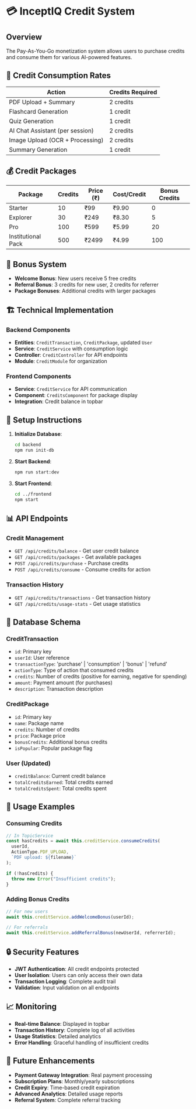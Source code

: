 # 💳 InceptIQ Credit System

## Overview

The Pay-As-You-Go monetization system allows users to purchase credits and consume them for various AI-powered features.

## 🎯 Credit Consumption Rates

| Action                          | Credits Required |
| ------------------------------- | ---------------- |
| PDF Upload + Summary            | 2 credits        |
| Flashcard Generation            | 1 credit         |
| Quiz Generation                 | 1 credit         |
| AI Chat Assistant (per session) | 2 credits        |
| Image Upload (OCR + Processing) | 2 credits        |
| Summary Generation              | 1 credit         |

## 💰 Credit Packages

| Package            | Credits | Price (₹) | Cost/Credit | Bonus Credits |
| ------------------ | ------- | --------- | ----------- | ------------- |
| Starter            | 10      | ₹99       | ₹9.90       | 0             |
| Explorer           | 30      | ₹249      | ₹8.30       | 5             |
| Pro                | 100     | ₹599      | ₹5.99       | 20            |
| Institutional Pack | 500     | ₹2499     | ₹4.99       | 100           |

## 🎁 Bonus System

- **Welcome Bonus**: New users receive 5 free credits
- **Referral Bonus**: 3 credits for new user, 2 credits for referrer
- **Package Bonuses**: Additional credits with larger packages

## 🏗️ Technical Implementation

### Backend Components

- **Entities**: `CreditTransaction`, `CreditPackage`, updated `User`
- **Service**: `CreditService` with consumption logic
- **Controller**: `CreditController` for API endpoints
- **Module**: `CreditModule` for organization

### Frontend Components

- **Service**: `CreditService` for API communication
- **Component**: `CreditsComponent` for package display
- **Integration**: Credit balance in topbar

## 🚀 Setup Instructions

1. **Initialize Database**:

   ```bash
   cd backend
   npm run init-db
   ```

2. **Start Backend**:

   ```bash
   npm run start:dev
   ```

3. **Start Frontend**:
   ```bash
   cd ../frontend
   npm start
   ```

## 📊 API Endpoints

### Credit Management

- `GET /api/credits/balance` - Get user credit balance
- `GET /api/credits/packages` - Get available packages
- `POST /api/credits/purchase` - Purchase credits
- `POST /api/credits/consume` - Consume credits for action

### Transaction History

- `GET /api/credits/transactions` - Get transaction history
- `GET /api/credits/usage-stats` - Get usage statistics

## 🔧 Database Schema

### CreditTransaction

- `id`: Primary key
- `userId`: User reference
- `transactionType`: 'purchase' | 'consumption' | 'bonus' | 'refund'
- `actionType`: Type of action that consumed credits
- `credits`: Number of credits (positive for earning, negative for spending)
- `amount`: Payment amount (for purchases)
- `description`: Transaction description

### CreditPackage

- `id`: Primary key
- `name`: Package name
- `credits`: Number of credits
- `price`: Package price
- `bonusCredits`: Additional bonus credits
- `isPopular`: Popular package flag

### User (Updated)

- `creditBalance`: Current credit balance
- `totalCreditsEarned`: Total credits earned
- `totalCreditsSpent`: Total credits spent

## 🎯 Usage Examples

### Consuming Credits

```typescript
// In TopicService
const hasCredits = await this.creditService.consumeCredits(
  userId,
  ActionType.PDF_UPLOAD,
  `PDF upload: ${filename}`
);

if (!hasCredits) {
  throw new Error("Insufficient credits");
}
```

### Adding Bonus Credits

```typescript
// For new users
await this.creditService.addWelcomeBonus(userId);

// For referrals
await this.creditService.addReferralBonus(newUserId, referrerId);
```

## 🔒 Security Features

- **JWT Authentication**: All credit endpoints protected
- **User Isolation**: Users can only access their own data
- **Transaction Logging**: Complete audit trail
- **Validation**: Input validation on all endpoints

## 📈 Monitoring

- **Real-time Balance**: Displayed in topbar
- **Transaction History**: Complete log of all activities
- **Usage Statistics**: Detailed analytics
- **Error Handling**: Graceful handling of insufficient credits

## 🚀 Future Enhancements

- **Payment Gateway Integration**: Real payment processing
- **Subscription Plans**: Monthly/yearly subscriptions
- **Credit Expiry**: Time-based credit expiration
- **Advanced Analytics**: Detailed usage reports
- **Referral System**: Complete referral tracking
